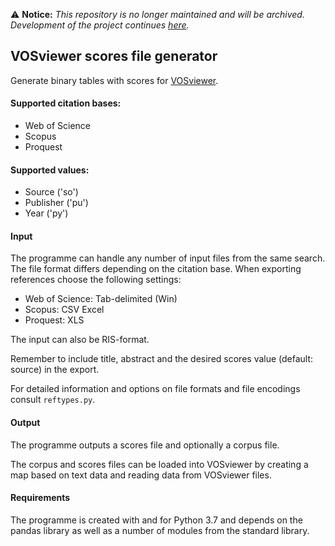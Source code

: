 :warning: **Notice:** *This repository is no longer maintained and will be archived. Development of the project continues [here](https://github.com/martinhauge/VOSviewer-scores-web).*

## VOSviewer scores file generator

Generate binary tables with scores for [VOSviewer](http://www.vosviewer.com/).

#### Supported citation bases:
- Web of Science
- Scopus
- Proquest

#### Supported values:
- Source ('so')
- Publisher ('pu')
- Year ('py')

#### Input
The programme can handle any number of input files from the same search. The file format differs depending on the citation base. When exporting references choose the following settings:
- Web of Science: Tab-delimited (Win)
- Scopus: CSV Excel
- Proquest: XLS

The input can also be RIS-format.

Remember to include title, abstract and the desired scores value (default: source) in the export.

For detailed information and options on file formats and file encodings consult `reftypes.py`.

#### Output
The programme outputs a scores file and optionally a corpus file.

The corpus and scores files can be loaded into VOSviewer by creating a map based on text data and reading data from VOSviewer files.

#### Requirements
The programme is created with and for Python 3.7 and depends on the pandas library as well as a number of modules from the standard library.
